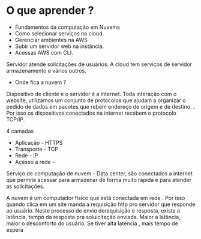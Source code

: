 # O que aprender ?

* Fundamentos da computação em Nuvems
* Como selecionar serviços na cloud
* Gerenciar ambientes na AWS
* Subir um servidor web na instância.
* Acessas AWS com CLI.


Servidor atende solicitações de usuários. A cloud tem serviços de servidor
armazenamento e vários outros. 

* Onde fica a nuvem ?

Dispositivo de cliente e o servidor é a internet. Toda interação com o website, utilizamos um conjunto de protocolos que ajudam a organizar o pedido de dados em pacotes que rebem endereço de origem e de destino. . Por isso os dispositivos conectados na internet recebem o protocolo TCP/IP. 

4 camadas
* Aplicação - HTTPS
* Transporte - TCP
* Rede      - IP
* Acesso a rede - 

Serviço de computação de nuvem - Data center, são conectados a internet que permite acessar para armazenar de forma muito rápida e para atender as solicitações. 

A nuvem é um computador físico que está conectada em rede . Por isso quando clica em um site manda a requisição http pro servidor que responde ao usuário. Neste processo de envio derequisição e resposta, existe a latência, tempo da resposta pra soluicitação enviada. Maior a latência, maior o desconforto do usuário. Se tiver alta latência , mais tempo de espera 

